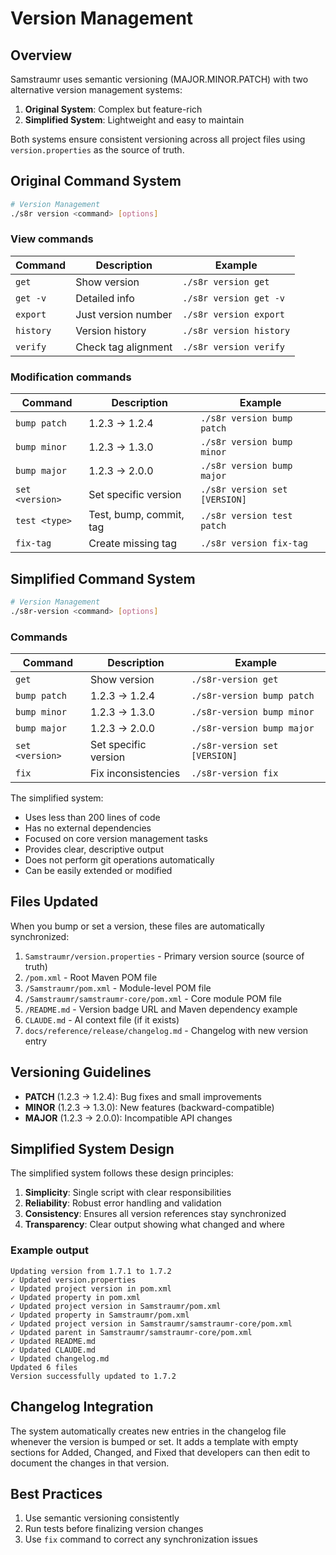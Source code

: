 <!--
Copyright (c) 2025 Eric C. Mumford (@heymumford)

This software was developed with analytical assistance from AI tools 
including Claude 3.7 Sonnet, Claude Code, and Google Gemini Deep Research,
which were used as paid services. All intellectual property rights 
remain exclusively with the copyright holder listed above.

Licensed under the Mozilla Public License 2.0
-->


# Version Management

## Overview

Samstraumr uses semantic versioning (MAJOR.MINOR.PATCH) with two alternative version management systems:

1. **Original System**: Complex but feature-rich
2. **Simplified System**: Lightweight and easy to maintain

Both systems ensure consistent versioning across all project files using `version.properties` as the source of truth.

## Original Command System

```bash
# Version Management
./s8r version <command> [options]
```

### View commands

| Command | Description | Example |
|---------|-------------|---------|
| `get` | Show version | `./s8r version get` |
| `get -v` | Detailed info | `./s8r version get -v` |
| `export` | Just version number | `./s8r version export` |
| `history` | Version history | `./s8r version history` |
| `verify` | Check tag alignment | `./s8r version verify` |

### Modification commands

| Command | Description | Example |
|---------|-------------|---------|
| `bump patch` | 1.2.3 → 1.2.4 | `./s8r version bump patch` |
| `bump minor` | 1.2.3 → 1.3.0 | `./s8r version bump minor` |
| `bump major` | 1.2.3 → 2.0.0 | `./s8r version bump major` |
| `set <version>` | Set specific version | `./s8r version set [VERSION]` |
| `test <type>` | Test, bump, commit, tag | `./s8r version test patch` |
| `fix-tag` | Create missing tag | `./s8r version fix-tag` |

## Simplified Command System

```bash
# Version Management
./s8r-version <command> [options]
```

### Commands

| Command | Description | Example |
|---------|-------------|---------|
| `get` | Show version | `./s8r-version get` |
| `bump patch` | 1.2.3 → 1.2.4 | `./s8r-version bump patch` |
| `bump minor` | 1.2.3 → 1.3.0 | `./s8r-version bump minor` |
| `bump major` | 1.2.3 → 2.0.0 | `./s8r-version bump major` |
| `set <version>` | Set specific version | `./s8r-version set [VERSION]` |
| `fix` | Fix inconsistencies | `./s8r-version fix` |

The simplified system:
- Uses less than 200 lines of code
- Has no external dependencies
- Focused on core version management tasks
- Provides clear, descriptive output
- Does not perform git operations automatically
- Can be easily extended or modified

## Files Updated

When you bump or set a version, these files are automatically synchronized:

1. `Samstraumr/version.properties` - Primary version source (source of truth)
2. `/pom.xml` - Root Maven POM file
3. `/Samstraumr/pom.xml` - Module-level POM file
4. `/Samstraumr/samstraumr-core/pom.xml` - Core module POM file
5. `/README.md` - Version badge URL and Maven dependency example
6. `CLAUDE.md` - AI context file (if it exists)
7. `docs/reference/release/changelog.md` - Changelog with new version entry

## Versioning Guidelines

- **PATCH** (1.2.3 → 1.2.4): Bug fixes and small improvements
- **MINOR** (1.2.3 → 1.3.0): New features (backward-compatible)
- **MAJOR** (1.2.3 → 2.0.0): Incompatible API changes

## Simplified System Design

The simplified system follows these design principles:

1. **Simplicity**: Single script with clear responsibilities
2. **Reliability**: Robust error handling and validation
3. **Consistency**: Ensures all version references stay synchronized
4. **Transparency**: Clear output showing what changed and where

### Example output

```
Updating version from 1.7.1 to 1.7.2
✓ Updated version.properties
✓ Updated project version in pom.xml
✓ Updated property in pom.xml
✓ Updated project version in Samstraumr/pom.xml
✓ Updated property in Samstraumr/pom.xml
✓ Updated project version in Samstraumr/samstraumr-core/pom.xml
✓ Updated parent in Samstraumr/samstraumr-core/pom.xml
✓ Updated README.md
✓ Updated CLAUDE.md
✓ Updated changelog.md
Updated 6 files
Version successfully updated to 1.7.2
```

## Changelog Integration

The system automatically creates new entries in the changelog file whenever the version is bumped or set. It adds a template with empty sections for Added, Changed, and Fixed that developers can then edit to document the changes in that version.

## Best Practices

1. Use semantic versioning consistently
2. Run tests before finalizing version changes
3. Use `fix` command to correct any synchronization issues
